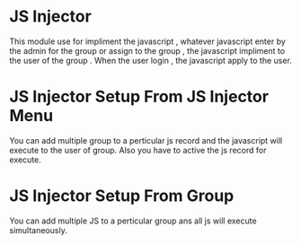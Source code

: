 # JS Injector

This module use for impliment the javascript , whatever javascript enter by the admin for the group or
assign to the group , the javascript impliment to the user of the group . When the user login , the
javascript apply to the user.


JS Injector Setup From JS Injector Menu
=======================================
You can add multiple group to a perticular js record and the javascript will execute to the user of group. Also you have to active the js record for execute.

JS Injector Setup From Group
============================
You can add multiple JS to a perticular group ans all js will execute simultaneously.
